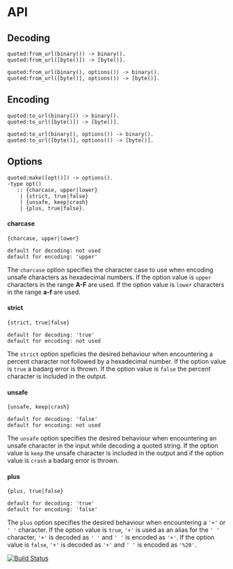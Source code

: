 # API

## Decoding

    quoted:from_url(binary()) -> binary().
    quoted:from_url([byte()]) -> [byte()].

    quoted:from_url(binary(), options()) -> binary().
    quoted:from_url([byte()], options()) -> [byte()].

## Encoding

    quoted:to_url(binary()) -> binary().
    quoted:to_url([byte()]) -> [byte()].

    quoted:to_url(binary(), options()) -> binary().
    quoted:to_url([byte()], options()) -> [byte()].

## Options

    quoted:make([opt()]) -> options().
    -type opt()
       :: {charcase, upper|lower}
        | {strict, true|false}
        | {unsafe, keep|crash}
        | {plus, true|false}.


#### charcase

    {charcase, upper|lower}

    default for decoding: not used
    default for encoding: 'upper'

The `charcase` option specifies the character case to use when encoding
unsafe characters as hexadecimal numbers. If the option value is `upper`
characters in the range __A-F__ are used. If the option value is `lower`
characters in the range __a-f__ are used.


#### strict

    {strict, true|false}

    default for decoding: 'true'
    default for encoding: not used

The `strict` option speficies the desired behaviour when encountering a percent
character not followed by a hexadecimal number. If the option value is `true`
a badarg error is thrown. If the option value is `false` the percent character
is included in the output.


#### unsafe

    {unsafe, keep|crash}

    default for decoding: 'false'
    default for encoding: not used

The `unsafe` option specifies the desired behaviour when encountering an unsafe
character in the input while decoding a quoted string. If the option value is
`keep` the unsafe character is included in the output and if the option value
is `crash` a badarg error is thrown.


#### plus

    {plus, true|false}

    default for decoding: 'true'
    default for encoding: 'false'

The `plus` option specifies the desired behaviour when encountering a `'+'` or
`' '` character. If the option value is `true`, `'+'` is used as an alias for the
`' '` character, `'+'` is decoded as `' '` and `' '` is encoded as `'+'`.
If the option value is `false`, `'+'` is decoded as `'+'` and `' '` is encoded as `'%20'`.


[![Build Status](http://travis-ci.org/klaar/quoted.erl.png?branch=master)](http://travis-ci.org/klaar/quoted.erl)
